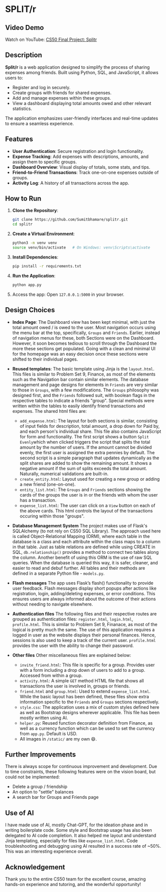 # SPLIT/r

## Video Demo

Watch on YouTube: [CS50 Final Project: Splitr](https://youtu.be/C74azfNDNIk)

## Description

**Split/r** is a web application designed to simplify the process of sharing expenses among friends. Built using Python, SQL, and JavaScript, it allows users to:

- Register and log in securely.
- Create groups with friends for shared expenses.
- Add and manage expenses within these groups.
- View a dashboard displaying total amounts owed and other relevant statistics.

The application emphasizes user-friendly interfaces and real-time updates to ensure a seamless experience.

## Features

- **User Authentication**: Secure registration and login functionality.
- **Expense Tracking**: Add expenses with descriptions, amounts, and assign them to specific groups.
- **Dashboard Overview**: Visual display of totals, some stats, and tips.
- **Friend-to-Friend Transactions**: Track one-on-one expenses outside of groups.
- **Activity Log**: A history of all transactions across the app.


## How to Run

1. **Clone the Repository**:
   ```bash
   git clone https://github.com/Sumitbhamare/splitr.git
   cd splitr
   ```

2. **Create a Virtual Environment**:
   ```bash
   python3 -m venv venv
   source venv/bin/activate   # On Windows: venv\Scripts\activate
   ```

3. **Install Dependencies**:
   ```bash
   pip install -r requirements.txt
   ```

4. **Run the Application**:
   ```bash
   python app.py
   ```

5. Access the app: Open `127.0.0.1:5000` in your browser.

## Design Choices

- **Index Page**: 
The Dashboard view has been kept minimal, with just the total amount owed / is owed to the user.
Most navigation occurs using the menu bar at the top, specifically, `Groups` and `Friends`. 
Earlier, instead of navigation menus for these, both Sections were on the Dashboard. However, it soon
becomes tedious to scroll through the Dashboard the more these sections get populated. Going with a 
clean and minimal UI for the homepage was an easy decision once these sections were shifted to 
their individual pages.

- **Reused templates**:
The basic template using Jinja is the `layout.html`. This files is similar to Problem Set 9, Finance,
as most of the elements such as the Navigation bar contain similar elements. 
The database management and page designs for elements in
`Friends` are very similar to those in `Groups`, with a few modifications. The `Groups` philosophy was designed
first, and the `Friends` followed suit, with boolean flags in the respective tables to indicate a friends "group".
Special methods were written within the tables to easily identify friend transactions and expenses. 
The shared html files are:
   - `add_expense.html`: The layout for both sections is similar, consisting of input fields for 
   description, total amount, a drop down for Paid by, and each person's individual share. This file 
   also contains JavaScript for form and functionality. The first script shows a button `Split Evenly`which when clicked 
   triggers the script that splits the total amount by the number of users. If the amount cannot be divided evenly, 
   the first user is assigned the extra pennies by default. The second script is a simple paragraph that 
   updates dynamically as the split shares are added to show the remaining amount. It shows a negative amount if 
   the sum of splits exceeds the total amount. Naturally, numerical validations are built-in.
   - `create_entity.html`: Layout used for creating a new group or adding a new friend (one-on-one).
   - `entity_list.html`: The `Groups` and `Friends` sections showing the cards of the groups the user is in
   or the friends with whom the user has a transaction. 
   - `expense_list.html`: The user can click on a `View` button on each of the above cards. This html controls the layout of
   the transactions occuring within those "groups".

- **Database Management System**
The project makes use of Flask's SQLAlchemy (to not rely on CS50 SQL Library). The approach used here
is called Object-Relational Mapping (ORM), where each table in the database is a class and 
each attribute within the class maps to a column in that table. Just as table relations are defined
while using CREATE in SQL, `db.relationship()` provides a method to connect two tables along the column.
Another benefit of using this ORM is the use of raw SQL queries. When the database is queried this way,
it is safer, cleaner, and easier to read and debuf further. All tables and their methods are defined in 
a separate Python file - `models.py`.


- **Flash messages**
The app uses Flask’s flash() functionality to provide user feedback. Flash messages display 
short popups after actions like registration, login, adding/deleting expenses, or error conditions. 
This ensures users are always informed about the outcome of their actions without needing to navigate elsewhere.


- **Authentication files**
The following files and their respective routes are grouped as authentication files: 
`register.html`, `login.html`, `profile.html`. This is similar to Problem Set 9, Finanace, 
as most of the logical is pretty much the same. The use of this application requires a logged in 
user as the website displays their personal finances. Hence, sessions is also used to keep 
a track of the current user. `profile.html` provides the user with the ability to change their 
password. 


- **Other files**
Other miscellaneous files are explained below:
   - `invite_friend.html`: This file is specific for a group. Provides user with a form 
   including a drop down of users to add to a group. Accessed from within a group.
   - `activity.html`: A simple `GET` method HTML file that shows all transactions the user 
   is involved in, groups or friends.
   - `friend.html` and `group.html`: Used to extend `expense_list.html`. While the basic layout
   has been defined, these files show extra information specific to the `Friends` and `Groups` 
   sections respectively.
   - `style.css`: The application uses a mix of custom styles defined here as well as Bootstrap
   designs wherever applicable. This file has been mostly written using AI.
   - `helper.py`: Reused function decorator definition from Finance, as well as a currency function 
   which can be used to set the currency from `app.py`. Default is USD.
   - All images in `/static/` are my own 😄.


## Further Improvements
There is always scope for continuous improvement and development.
Due to time constraints, these following features were on the vision board, but could not be implemented:
- Delete a group / friendship
- An option to "settle" balances
- A search bar for Groups and Friends page


## Use of AI
I have made use of AI, mostly Chat-GPT, for the ideation phase and in writing boilerplate code. 
Some style and Bootstrap usage has also been delegated to AI code completion. It also helped me 
layout and understand Jinja templating, especially for files like `expense_list.html`. Code troubleshooting 
and debugging using AI resulted in a success rate of ~50%. This was an interesting experience overall.


## Acknowledgement
Thank you to the entire CS50 team for the excellent course, amazing hands-on experience and tutoring, 
and the wonderful opportunity!
